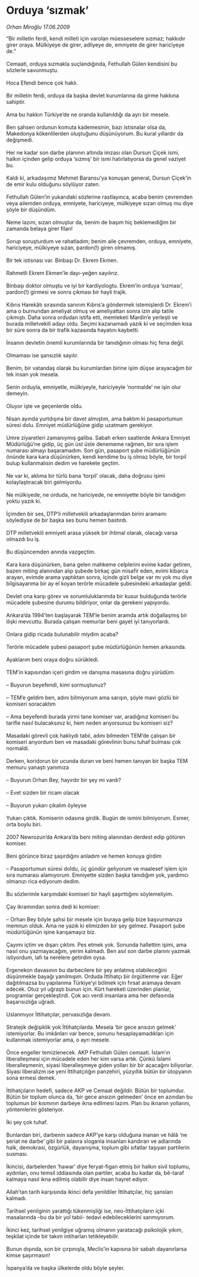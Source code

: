 # Orduya ‘sızmak’

*Orhan Miroğlu 17.06.2009*

<div class="taraf_structure_2col_1zq">
<div class="margen_n">



 <p>“Bir milletin ferdi, kendi milleti için varolan müesseselere sızmaz; hakkıdır girer oraya. Mülkiyeye de girer, adliyeye de, emniyete de girer hariciyeye de.” <br/><br/>Cemaati, orduya sızmakla suçlandığında, Fethullah Gülen kendisini bu sözlerle savunmuştu. <br/><br/>Hoca Efendi bence çok haklı. <br/><br/>Bir milletin ferdi, orduya da başka devlet kurumlarına da girme hakkına sahiptir. <br/><br/>Ama bu hakkın Türkiye’de ne oranda kullanıldığı da ayrı bir mesele. <br/><br/>Ben şahsen ordunun komuta kademesinin, bazı istisnalar olsa da, Makedonya kökenlilerden oluştuğunu düşünüyorum. Bu kural yıllardır da değişmedi. <br/><br/>Her ne kadar son darbe planının altında imzası olan Dursun Çiçek ismi, halkın içinden gelip orduya ‘sızmış’ bir ismi hatırlatıyorsa da genel vaziyet bu. <br/><br/>Kaldı ki, arkadaşımız Mehmet Baransu’ya konuşan general, Dursun Çiçek’in de emir kulu olduğunu söylüyor zaten. <br/><br/>Fethullah Gülen’in yukarıdaki sözlerine rastlayınca, acaba benim çevremden veya ailemden orduya, emniyete, hariciyeye, mülkiyeye sızan olmuş mu diye şöyle bir düşündüm. <br/><br/>Neme lazım, sızan olmuştur da, benim de başım hiç beklemediğim bir zamanda belaya girer filan! <br/><br/>Sorup soruşturdum ve rahatladım; benim aile çevremden, orduya, emniyete, hariciyeye, mülkiyeye sızan, pardon(!) giren olmamış. <br/><br/>Bir tek istisnası var. Binbaşı Dr. Ekrem Ekmen. <br/><br/>Rahmetli Ekrem Ekmen’le dayı-yeğen sayılırız. <br/><br/>Binbaşı doktor olmuştu ve iyi bir kardiyologtu. Ekrem’in orduya ‘sızması’, pardon(!) girmesi ve sonra çıkması bir hayli trajik. <br/><br/>Kıbrıs Harekâtı sırasında sanırım Kıbrıs’a göndermek istemişlerdi Dr. Ekrem’i ama o burnundan ameliyat olmuş ve ameliyattan sonra izin alıp tatile çıkmıştı. Daha sonra ordudan istifa etti, memleketi Mardin’e yerleşti ve burada milletvekili adayı oldu. Seçimi kazanamadı yazık ki ve seçimden kısa bir süre sonra da bir trafik kazasında hayatını kaybetti. <br/><br/>İnsanın devletin önemli kurumlarında bir tanıdığının olması hiç fena değil. <br/><br/>Olmaması ise şansızlık sayılır. <br/><br/>Benim, bir vatandaş olarak bu kurumlardan birine işim düşse arayacağım bir tek insan yok mesela. <br/><br/>Senin orduyla, emniyetle, mülkiyeyle, hariciyeyle ‘normalde’ ne işin olur demeyin. <br/><br/>Oluyor işte ve geçenlerde oldu. <br/><br/>Nisan ayında yurtdışına bir davet almıştım, ama baktım ki pasaportumun süresi dolu. Emniyet müdürlüğüne gidip uzatmam gerekiyor. <br/><br/>Umre ziyaretleri zamanıymış galiba. Sabah erken saatlerde Ankara Emniyet Müdürlüğü’ne gidip, üç gün üst üste denememe rağmen, bir sıra işlem numarası almayı başaramadım. Son gün, pasaport şube müdürlüğünün önünde kara kara düşünürken, kendi kendime bu iş olmaz böyle, bir torpil bulup kullanmalısın dedim ve harekete geçtim. <br/><br/>Ne var ki, aklıma bir türlü bana ‘torpil’ olacak, daha doğrusu işimi kolaylaştıracak biri gelmiyordu. <br/><br/>Ne mülkiyede, ne orduda, ne hariciyede, ne emniyette böyle bir tanıdığım yoktu yazık ki. <br/><br/>İçimden bir ses, DTP’li milletvekili arkadaşlarımdan birini aramamı söylediyse de bir başka ses bunu hemen bastırdı. <br/><br/>DTP milletvekili emniyeti arasa yüksek bir ihtimal olarak, olacağı varsa olmazdı bu iş. <br/><br/>Bu düşüncemden anında vazgeçtim. <br/><br/>Kara kara düşünürken, bana gelen mahkeme celplerini evime kadar getiren, bazen miting alanından alıp şubede birkaç gün misafir eden, evimi kibarca arayan, evimde arama yaptıktan sonra, içinde gizli belge var mı yok mu diye bilgisayarıma bir ay el koyan terörle mücadele şubesindeki arkadaşlar geldi. <br/><br/>Devlet ona karşı görev ve sorumluluklarımda bir kusur bulduğunda terörle mücadele şubesine durumu bildiriyor, onlar da gerekeni yapıyordu. <br/><br/>Ankara’da 1994’ten başlayarak TEM’le benim aramda artık doğallaşmış bir ilişki mevcuttu. Burada çalışan memurlar beni gayet iyi tanıyorlardı. <br/><br/>Onlara gidip ricada bulunabilir miydim acaba? <br/><br/>Terörle mücadele şubesi pasaport şube müdürlüğünün hemen arkasında. <br/><br/>Ayaklarım beni oraya doğru sürükledi. <br/><br/>TEM’in kapısından içeri girdim ve danışma masasına doğru yürüdüm. <br/><br/>– Buyurun beyefendi, kimi sormuştunuz? <br/><br/>– TEM’e geldim ben, adını bilmiyorum ama sarışın, şöyle mavi gözlü bir komiseri soracaktım <br/><br/>– Ama beyefendi burada yirmi tane komiser var, aradığınız komiseri bu tarifle nasıl bulacaksınız ki, hem neden arıyorsunuz bu komiseri siz? <br/><br/>Masadaki görevli çok haklıydı tabii, adını bilmeden TEM’de çalışan bir komiseri arıyordum ben ve masadaki görevlinin bunu tuhaf bulması çok normaldi. <br/><br/>Derken, koridorun bir ucunda duran ve beni hemen tanıyan bir başka TEM memuru yanaştı yanımıza <br/><br/>– Buyurun Orhan Bey, hayırdır bir şey mi vardı? <br/><br/>– Evet sizden bir ricam olacak <br/><br/>– Buyurun yukarı çıkalım öyleyse <br/><br/>Yukarı çıktık. Komiserin odasına girdik. Bugün de ismini bilmiyorum. Esmer, orta boylu biri. <br/><br/>2007 Newrozun’da Ankara’da beni miting alanından derdest edip götüren komiser. <br/><br/>Beni görünce biraz şaşırdığını anladım ve hemen konuya girdim <br/><br/>– Pasaportumun süresi doldu, üç gündür geliyorum ve maalesef işlem için sıra numarası alamıyorum. Emniyette sizden başka tanıdığım yok, yardımcı olmanızı rica ediyorum dedim. <br/><br/>Bu sözlerimle karşımdaki komiseri bir hayli şaşırttığımı söylemeliyim. <br/><br/>Çay ikramından sonra dedi ki komiser: <br/><br/>– Orhan Bey böyle şahsi bir mesele için buraya gelip bize başvurmanıza memnun olduk. Ama ne yazık ki elimizden bir şey gelmez. Pasaport şube müdürlüğünün işine karışamayız biz. <br/><br/>Çayımı içtim ve dışarı çıktım. Pes etmek yok. Sonunda hallettim işimi, ama nasıl onu yazmayacağım, yerim kalmadı. Ben asıl son darbe planını yazmak istiyordum, lafı ta nerelere getirdim oysa. <br/><br/>Ergenekon davasının bu darbecilere bir şey anlatmış olabileceğini düşünmekle bayağı yanılmışım. Orduda İttihatçı bir örgütlenme var. Eğer dağıtılmazsa bu yapılanma Türkiye’yi bölmek için fırsat aramaya devam edecek. Otuz yıl uğraştı bunun için. Kürt hareketi üzerinden planlar, programlar gerçekleştirdi. Çok acı verdi insanlara ama her defasında başarısızlığa uğradı. <br/><br/>Uslanmıyor İttihatçılar, pervasızlığa devam. <br/><br/>Stratejik değişiklik yok İttihatçılarda. Mesela ‘bir gece ansızın gelmek’ istemiyorlar. Bu imkânları var bence, sonunu hesaplayamadıkları için kullanmak istemiyorlar ama, o ayrı mesele. <br/><br/>Önce engeller temizlenecek. AKP Fethullah Gülen cemaati. İslam’ın liberalleşmesi için mücadele eden her kim varsa artık. Çünkü İslami liberalleşmenin, siyasi liberalleşmeye giden yolları bir bir açacağını biliyorlar. Siyasi liberalizm ise yeni İttihatçılığın panzehiri, yüzyıllık bütün bir ütopyanın sona ermesi demek. <br/><br/>İttihatçıların hedefi, sadece AKP ve Cemaat değildir. Bütün bir toplumdur. Bütün bir toplum olunca da, ‘bir gece ansızın gelmeden’ önce en azından bu toplumun bir kısmının darbeye ikna edilmesi lazım. Plan bu iknanın yollarını, yöntemlerini gösteriyor. <br/><br/>İki şey çok tuhaf. <br/><br/>Bunlardan biri, darbenin sadece AKP’ye karşı olduğuna inanan ve hâlâ ‘ne şeriat ne darbe’ gibi bir palavra sloganla insanları kandıran ve adlarında halk, demokrasi, özgürlük, dayanışma, toplum gibi sıfatlar taşıyan partilerin susması. <br/><br/>İkincisi, darbelerden ‘hawar’ diye feryat-figan etmiş bir halkın sivil toplumu, aydınları, onu temsil iddiasında olan partiler, acaba bu kadar da, bê-taraf kalmaya nasıl ikna edilmiş olabilir diye insan hayret ediyor. <br/><br/>Allah’tan tarih karşısında ikinci defa yenildiler İttihatçılar, hiç şansları kalmadı. <br/><br/>Tarihsel yenilginin yarattığı tükenmişliği ise, neo-İttihatçıların içki masalarında –bu da bir yol tabii- tedavi edebileceklerini sanmıyorum. <br/><br/>İkinci kez, tarihsel yenilgiye uğramış olmanın yaratacağı psikolojik yıkım, teşkilat içinde bir takım intiharları tetikleyebilir. <br/><br/>Bunun dışında, son bir çırpınışla, Meclis’in kapısına bir sabah dayanırlarsa kimse şaşırmasın! <br/><br/>İspanya’da ve başka ülkelerde oldu böyle şeyler.</p>
<br/>
<br/>
<br/>



<br/>


<div id="taraf_not">
</div>

</div>


</div>
